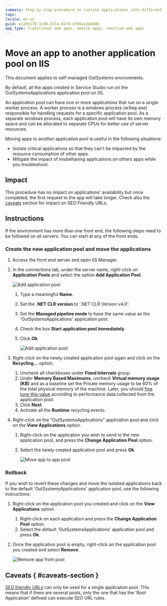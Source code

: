 ```yaml
---
summary: Step by step procedure to isolate applications into different application pools in IIS. Segregate the server resource usage for critical apps or to mitigate the impact of a misbehaving application.
tags:
locale: en-us
guid: ec265170-1cd0-4114-8276-47b6a14b4698
app_type: traditional web apps, mobile apps, reactive web apps
---
```

 
# Move an app to another application pool on IIS

<div class="info" markdown="1">

This document applies to self-managed OutSystems environments.

</div>
 
By default, all the apps created in Service Studio run on the OutSystemsApplications application pool on IIS.
 
An application pool can have one or more applications that run on a single worker process. A worker process is a windows process (w3wp.exe) responsible for handling requests for a specific application pool. As a separate windows process, each application pool will have its own memory space and can be allocated to separate CPUs for better use of server resources. 
 
Moving apps to another application pool is useful in the following situations:
 
* Isolate critical applications so that they can't be impacted by the resource consumption of other apps.
* Mitigate the impact of misbehaving applications on others apps while you troubleshoot.
 
## Impact
 
This procedure has no impact on applications' availability but once completed, the first request to the app will take longer. Check also the [caveats](#caveats-section) section for impact on SEO Friendly URLs.
 
## Instructions
 
If the environment has more than one front end, the following steps need to be followed on all servers. You can start at any of the front ends.
 
### Create the new application pool and move the applications
 
1. Access the front end server and open IIS Manager.
1. In the connections tab, under the server name, right-click on **Application Pools** and select the option **Add Application Pool**.
 
    ![Add application pool](images/move-app-pool.png)

    1. Type a meaningful **Name**.
    1. Set the **.NET CLR version** to '.NET CLR Version v4.0'.
    1. Set the **Managed pipeline mode** to have the same value as the 'OutSystemsApplications' application pool. 
    1. Check the box **Start application pool immediately**.
    1. Click **Ok**.
 
        ![Add application pool](images/move-app-pool_3.png)

1. Right-click on the newly created application pool again and click on the **Recycling...** option:
    1. Uncheck all checkboxes under **Fixed Intervals** group.
    1. Under **Memory Based Maximums**, uncheck **Virtual memory usage (KB)** and as a baseline set the Private memory usage to be 60% of the total physical memory of the machine. Later, you should [fine tune this value](https://www.outsystems.com/goto/application-pool-recycling)  according to performance data collected from the application pool. 
    1. Click **Next**.
    1. Activate all the **Runtime** recycling events. 
 
1. Right-click on the "OutSystemsApplications" application pool and click on the **View Applications** option.
    1. Right-click on the application you wish to send to the new application pool, and press the **Change Application Pool** option.
    1. Select the newly created application pool and press **Ok**.
 
        ![Move app to app pool](images/move-app-pool_4.png)

### Rollback
 
If you wish to revert these changes and move the isolated applications back to the default 'OutSystemsApplications' application pool, use the following instructions:
 
1. Right-click on the application pool you created and click on the **View Applications** option.
    1. Right-click on each application and press the **Change Application Pool** option.
    1. Select the default 'OutSystemsApplications' application pool and press **Ok**.
 
1. Once the application pool is empty, right-click on the application pool you created and select **Remove**.
 
    ![Remove app from pool](images/move-app-pool_2.png?width=500)
 
## Caveats { #caveats-section }
 
[SEO friendly URLs](https://success.outsystems.com/Support/Enterprise_Customers/Maintenance_and_Operations/OutSystems_Platform_SEO_Friendly_URLs) can only be used for a single application pool. This means that if there are several pools, only the one that has the 'Root Application' defined can execute SEO URL rules.    
